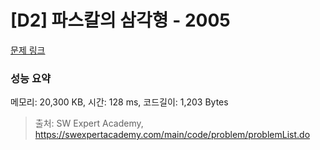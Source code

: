 # [D2] 파스칼의 삼각형 - 2005 

[문제 링크](https://swexpertacademy.com/main/code/problem/problemDetail.do?contestProbId=AV5P0-h6Ak4DFAUq) 

### 성능 요약

메모리: 20,300 KB, 시간: 128 ms, 코드길이: 1,203 Bytes



> 출처: SW Expert Academy, https://swexpertacademy.com/main/code/problem/problemList.do